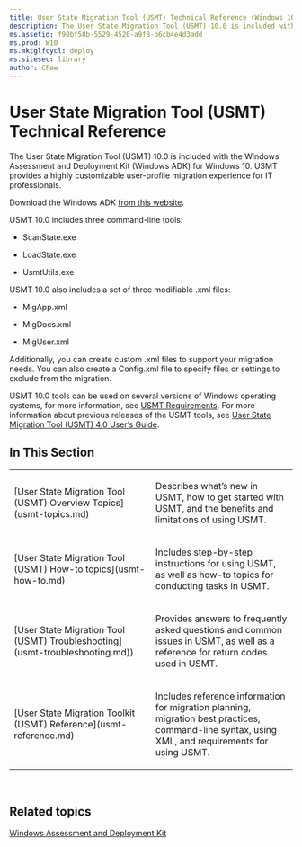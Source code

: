 ```yaml
---
title: User State Migration Tool (USMT) Technical Reference (Windows 10)
description: The User State Migration Tool (USMT) 10.0 is included with the Windows Assessment and Deployment Kit (Windows ADK) for Windows 10. USMT provides a highly customizable user-profile migration experience for IT professionals.
ms.assetid: f90bf58b-5529-4520-a9f8-b6cb4e4d3add
ms.prod: W10
ms.mktglfcycl: deploy
ms.sitesec: library
author: CFaw
---
```


# User State Migration Tool (USMT) Technical Reference


The User State Migration Tool (USMT) 10.0 is included with the Windows Assessment and Deployment Kit (Windows ADK) for Windows 10. USMT provides a highly customizable user-profile migration experience for IT professionals.

Download the Windows ADK [from this website](http://go.microsoft.com/fwlink/p/?LinkID=526803).

USMT 10.0 includes three command-line tools:

-   ScanState.exe

-   LoadState.exe

-   UsmtUtils.exe

USMT 10.0 also includes a set of three modifiable .xml files:

-   MigApp.xml

-   MigDocs.xml

-   MigUser.xml

Additionally, you can create custom .xml files to support your migration needs. You can also create a Config.xml file to specify files or settings to exclude from the migration.

USMT 10.0 tools can be used on several versions of Windows operating systems, for more information, see [USMT Requirements](usmt-requirements.md). For more information about previous releases of the USMT tools, see [User State Migration Tool (USMT) 4.0 User’s Guide](http://go.microsoft.com/fwlink/p/?LinkId=246564).

## In This Section


<table>
<colgroup>
<col width="50%" />
<col width="50%" />
</colgroup>
<tbody>
<tr class="odd">
<td align="left"><p>[User State Migration Tool (USMT) Overview Topics](usmt-topics.md)</p></td>
<td align="left"><p>Describes what’s new in USMT, how to get started with USMT, and the benefits and limitations of using USMT.</p></td>
</tr>
<tr class="even">
<td align="left"><p>[User State Migration Tool (USMT) How-to topics](usmt-how-to.md)</p></td>
<td align="left"><p>Includes step-by-step instructions for using USMT, as well as how-to topics for conducting tasks in USMT.</p></td>
</tr>
<tr class="odd">
<td align="left"><p>[User State Migration Tool (USMT) Troubleshooting](usmt-troubleshooting.md))</p></td>
<td align="left"><p>Provides answers to frequently asked questions and common issues in USMT, as well as a reference for return codes used in USMT.</p></td>
</tr>
<tr class="even">
<td align="left"><p>[User State Migration Toolkit (USMT) Reference](usmt-reference.md)</p></td>
<td align="left"><p>Includes reference information for migration planning, migration best practices, command-line syntax, using XML, and requirements for using USMT.</p></td>
</tr>
</tbody>
</table>

 

## Related topics


[Windows Assessment and Deployment Kit](https://msdn.microsoft.com/library/windows/hardware/dn247001.aspx)

 

 





